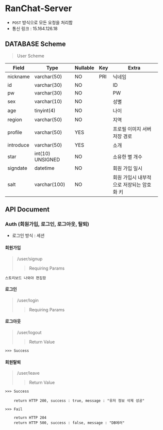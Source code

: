 # RanChat-Server
* <code>POST</code> 방식으로 모든 요청을 처리함
* 통신 링크 : 15.164.126.18

## DATABASE Scheme
> User Scheme

| Field | Type | Nullable | Key | Extra |
| ------ | ------ | ------ | ------ | ------ |
| nickname | varchar(50) | NO | PRI | 닉네임 |
| id | varchar(30) | NO |  | ID |
| pw | varchar(30) | NO |  | PW |
| sex | varchar(10) | NO |  | 성별 |
| age | tinyint(4) | NO |  | 나이 |
| region | varchar(50) | NO |  | 지역 |
| profile | varchar(50) | YES |  | 프로필 이미지 서버 저장 경로 |
| introduce | varchar(50) | YES |  | 소개 |
| star | int(10) UNSIGNED | NO |  | 소유한 별 개수 |
| signdate | datetime | NO |  | 회원 가입 일시 |
| salt | varchar(100) | NO |  | 회원 가입시 내부적으로 저장되는 암호화 키 |

## API Document

### Auth (회원가입, 로그인, 로그아웃, 탈퇴)
* 로그인 방식 : 세션

#### 회원가입 
> /user/signup
>> Requiring Params

    스토리보드 나와야 편집함
    
#### 로그인
> /user/login
>> Requiring Params 

#### 로그아웃
> /user/logout
>> Return Value

    >>> Success
    
        

#### 회원탈퇴
> /user/leave
>> Return Value

    >>> Success
    
        return HTTP 200, success : true, message : "유저 정보 삭제 성공"
        
    >>> Fail
    
        return HTTP 204
        return HTTP 500, success : false, message : "DB에러"
    
    
    
    
    
    
